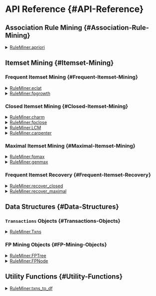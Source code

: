 


# API Reference {#API-Reference}

## Association Rule Mining {#Association-Rule-Mining}
<details class='jldocstring custom-block' >
<summary><a id='RuleMiner.apriori-Tuple{Transactions, Union{Float64, Int64}, Float64, Int64}' href='#RuleMiner.apriori-Tuple{Transactions, Union{Float64, Int64}, Float64, Int64}'><span class="jlbinding">RuleMiner.apriori</span></a> <Badge type="info" class="jlObjectType jlMethod" text="Method" /></summary>



```julia
apriori(
    txns::Transactions,
    min_support::Union{Int,Float64},
    min_confidence::Float64=0.0,
    max_length::Int=0
)::DataFrame
```


Identify association rules in a transactional dataset using the A Priori Algorithm

**Arguments**
- `txns::Transactions`: A `Transactions` object containing the dataset to mine.
  
- `min_support::Union{Int,Float64}`: The minimum support threshold. If an `Int`, it represents  the absolute support. If a `Float64`, it represents relative support.
  
- `min_confidence::Float64`: The minimum confidence percentage for returned rules.
  
- `max_length::Int`: The maximum length of the rules to be generated. Length of 0 searches for all rules.
  

**Returns**

A DataFrame containing the discovered association rules with the following columns:
- `LHS`: The left-hand side (antecedent) of the rule.
  
- `RHS`: The right-hand side (consequent) of the rule.
  
- `Support`: Relative support of the rule.
  
- `Confidence`: Confidence of the rule.
  
- `Coverage`: Coverage (RHS support) of the rule.
  
- `Lift`: Lift of the association rule.
  
- `N`: Absolute support of the association rule.
  
- `Length`: The number of items in the association rule.
  

**Description**

The Apriori algorithm employs a breadth-first, level-wise search strategy to discover  frequent itemsets. It starts by identifying frequent individual items and iteratively  builds larger itemsets by combining smaller frequent itemsets. At each iteration, it  generates candidate itemsets of size k from itemsets of size k-1, then prunes infrequent candidates and their subsets. 

The algorithm uses the downward closure property, which states that any subset of a frequent itemset must also be frequent. This is the defining pruning technique of A Priori. Once all frequent itemsets up to the specified maximum length are found, the algorithm generates association rules and  calculates their support, confidence, and other metrics.

**Examples**

```julia
txns = Txns("transactions.txt", ' ')

# Find all rules with 5% min support and max length of 3
result = apriori(txns, 0.05, 0.0, 3)

# Find rules with with at least 5,000 instances and minimum confidence of 50%
result = apriori(txns, 5_000, 0.5)
```


**References**

Agrawal, Rakesh, and Ramakrishnan Srikant. “Fast Algorithms for Mining Association Rules in Large Databases.” In Proceedings of the 20th International Conference on Very Large Data Bases, 487–99. VLDB ’94. San Francisco, CA, USA: Morgan Kaufmann Publishers Inc., 1994.


<Badge type="info" class="source-link" text="source"><a href="https://github.com/JaredSchwartz/RuleMiner.jl/blob/16b8769e378e5dfc4c5c5e672d5b5a56f8c34257/src/association_rules/apriori.jl#L29-L80" target="_blank" rel="noreferrer">source</a></Badge>

</details>


## Itemset Mining {#Itemset-Mining}

### Frequent Itemset Mining {#Frequent-Itemset-Mining}
<details class='jldocstring custom-block' >
<summary><a id='RuleMiner.eclat-Tuple{Transactions, Union{Float64, Int64}}' href='#RuleMiner.eclat-Tuple{Transactions, Union{Float64, Int64}}'><span class="jlbinding">RuleMiner.eclat</span></a> <Badge type="info" class="jlObjectType jlMethod" text="Method" /></summary>



```julia
eclat(txns::Transactions, min_support::Union{Int,Float64})::DataFrame
```


Perform frequent itemset mining using the ECLAT (Equivalence CLAss Transformation) algorithm  on a transactional dataset.

ECLAT is an efficient algorithm for discovering frequent itemsets, which are sets of items  that frequently occur together in the dataset.

**Arguments**
- `txns::Transactions`: A `Transactions` object containing the dataset to mine.
  
- `min_support::Union{Int,Float64}`: The minimum support threshold. If an `Int`, it represents  the absolute support. If a `Float64`, it represents relative support.
  

**Returns**

A DataFrame containing the discovered frequent itemsets with the following columns:
- `Itemset`: Vector of item names in the frequent itemset.
  
- `Support`: Relative support of the itemset.
  
- `N`: Absolute support count of the itemset.
  
- `Length`: Number of items in the itemset.
  

**Algorithm Description**

The ECLAT algorithm uses a depth-first search strategy and a vertical database layout to  efficiently mine frequent itemsets. It starts by computing the support of individual items,  sorts them in descending order of frequency, and then recursively builds larger itemsets. ECLAT&#39;s depth-first approach enables it to quickly identify long frequent itemsets, and it is most efficient for sparse datasets

**Example**

```julia
txns = Txns("transactions.txt", ' ')

# Find frequent itemsets with 5% minimum support
result = eclat(txns, 0.05)

# Find frequent itemsets with minimum 5,000 transactions
result = eclat(txns, 5_000)
```


**References**

Zaki, Mohammed. “Scalable Algorithms for Association Mining.” Knowledge and Data Engineering, IEEE Transactions On 12 (June 1, 2000): 372–90. https://doi.org/10.1109/69.846291.


<Badge type="info" class="source-link" text="source"><a href="https://github.com/JaredSchwartz/RuleMiner.jl/blob/16b8769e378e5dfc4c5c5e672d5b5a56f8c34257/src/itemsets/frequent/eclat.jl#L6-L45" target="_blank" rel="noreferrer">source</a></Badge>

</details>

<details class='jldocstring custom-block' >
<summary><a id='RuleMiner.fpgrowth-Tuple{Transactions, Union{Float64, Int64}}' href='#RuleMiner.fpgrowth-Tuple{Transactions, Union{Float64, Int64}}'><span class="jlbinding">RuleMiner.fpgrowth</span></a> <Badge type="info" class="jlObjectType jlMethod" text="Method" /></summary>



```julia
fpgrowth(data::Union{Transactions,FPTree}, min_support::Union{Int,Float64})::DataFrame
```


Identify frequent itemsets in a transactional dataset or an FP-tree with the FPGrowth algorithm.

**Arguments**
- `data::Union{Transactions,FPTree}`: Either a `Transactions` object containing the dataset to mine, or a pre-constructed `FPTree` object.
  
- `min_support::Union{Int,Float64}`: The minimum support threshold. If an `Int`, it represents  the absolute support. If a `Float64`, it represents relative support.
  

**Returns**
- `DataFrame`: A DataFrame containing the frequent itemsets, with columns:
  - `Itemset`: The items in the frequent itemset.
    
  - `Support`: The relative support of the itemset as a proportion of total transactions.
    
  - `N`: The absolute support count of the itemset.
    
  - `Length`: The number of items in the itemset.
    
  

**Description**

The FPGrowth algorithm is a mining technique that builds a compact summary of the transaction  data called an FP-tree. This tree structure summarizes the supports and relationships between  items in a way that can be easily traversed and processed to find frequent itemsets.  FPGrowth is particularly efficient for datasets with long transactions or sparse frequent itemsets.

The algorithm operates in two main phases:
1. FP-tree Construction: Builds a compact representation of the dataset, organizing items  by their frequency to allow efficient mining. This step is skipped if an FPTree is provided.
  
2. Recursive Tree Traversal: 
  - Processes itemsets from least frequent to most frequent.
    
  - For each item, creates a conditional FP-tree and recursively mines it.
    
  

**Example**

```julia
# Using a Transactions object
txns = Txns("transactions.txt", ' ')
result = fpgrowth(txns, 0.05)  # Find frequent itemsets with 5% minimum support

# Using a pre-constructed FPTree
tree = FPTree(txns, 5000)  # Construct FP-tree with minimum support of 5000
result = fpgrowth(tree, 6000)  # Find frequent itemsets with minimum support of 6000
```


**References**

Han, Jiawei, Jian Pei, and Yiwen Yin. &quot;Mining Frequent Patterns without Candidate Generation.&quot;  SIGMOD Rec. 29, no. 2 (May 16, 2000): 1–12. https://doi.org/10.1145/335191.335372.


<Badge type="info" class="source-link" text="source"><a href="https://github.com/JaredSchwartz/RuleMiner.jl/blob/16b8769e378e5dfc4c5c5e672d5b5a56f8c34257/src/itemsets/frequent/fpgrowth.jl#L6-L52" target="_blank" rel="noreferrer">source</a></Badge>

</details>


### Closed Itemset Mining {#Closed-Itemset-Mining}
<details class='jldocstring custom-block' >
<summary><a id='RuleMiner.charm-Tuple{Transactions, Union{Float64, Int64}}' href='#RuleMiner.charm-Tuple{Transactions, Union{Float64, Int64}}'><span class="jlbinding">RuleMiner.charm</span></a> <Badge type="info" class="jlObjectType jlMethod" text="Method" /></summary>



```julia
charm(txns::Transactions, min_support::Union{Int,Float64})::DataFrame
```


Identify closed frequent itemsets in a transactional dataset with the CHARM algorithm.

**Arguments**
- `txns::Transactions`: A `Transactions` object containing the dataset to mine.
  
- `min_support::Union{Int,Float64}`: The minimum support threshold. If an `Int`, it represents  the absolute support. If a `Float64`, it represents relative support.
  

**Returns**
- `DataFrame`: A DataFrame containing the maximal frequent itemsets, with columns:
  - `Itemset`: The items in the maximal frequent itemset.
    
  - `Support`: The relative support of the itemset as a proportion of total transactions.
    
  - `N`: The absolute support count of the itemset.
    
  - `Length`: The number of items in the itemset.
    
  

**Description**

CHARM is an algorithm that builds on the ECLAT algorithm but adds additional closed-ness checking to return only closed itemsets. It uses a depth-first approach, exploring the search space and checking found itemsets against previously discovered itemsets to determine closedness.

**Example**

```julia
txns = Txns("transactions.txt", ' ')

# Find closed frequent itemsets with 5% minimum support
result = charm(txns, 0.05)

# Find closed frequent itemsets with minimum 5,000 transactions
result = charm(txns, 5_000)
```


**References**

Zaki, Mohammed, and Ching-Jui Hsiao. “CHARM: An Efficient Algorithm for Closed Itemset Mining.” In Proceedings of the 2002 SIAM International Conference on Data Mining (SDM), 457–73. Proceedings. Society for Industrial and Applied Mathematics, 2002. https://doi.org/10.1137/1.9781611972726.27.


<Badge type="info" class="source-link" text="source"><a href="https://github.com/JaredSchwartz/RuleMiner.jl/blob/16b8769e378e5dfc4c5c5e672d5b5a56f8c34257/src/itemsets/closed/charm.jl#L6-L39" target="_blank" rel="noreferrer">source</a></Badge>

</details>

<details class='jldocstring custom-block' >
<summary><a id='RuleMiner.fpclose-Tuple{Transactions, Union{Float64, Int64}}' href='#RuleMiner.fpclose-Tuple{Transactions, Union{Float64, Int64}}'><span class="jlbinding">RuleMiner.fpclose</span></a> <Badge type="info" class="jlObjectType jlMethod" text="Method" /></summary>



```julia
fpclose(data::Union{Transactions,FPTree}, min_support::Union{Int,Float64})::DataFrame
```


Identify closed frequent itemsets in a transactional dataset or an FP-tree with the FPClose algorithm.

**Arguments**
- `data::Union{Transactions,FPTree}`: Either a `Transactions` object containing the dataset to mine, or a pre-constructed `FPTree` object.
  
- `min_support::Union{Int,Float64}`: The minimum support threshold. If an `Int`, it represents  the absolute support. If a `Float64`, it represents relative support.
  

**Returns**
- `DataFrame`: A DataFrame containing the closed frequent itemsets, with columns:
  - `Itemset`: The items in the closed frequent itemset.
    
  - `Support`: The relative support of the itemset as a proportion of total transactions.
    
  - `N`: The absolute support count of the itemset.
    
  - `Length`: The number of items in the itemset.
    
  

**Description**

The FPClose algorithm is an extension of FP-Growth with additional pruning techniques  to focus on mining closed itemsets. The algorithm operates in two main phases:
1. FP-tree Construction: Builds a compact representation of the dataset, organizing items  by their frequency to allow efficient mining. This step is skipped if an FPTree is provided.
  
2. Recursive Tree Traversal: 
  - Processes itemsets from least frequent to most frequent.
    
  - For each item, creates a conditional FP-tree and recursively mines it.
    
  - Uses a depth-first search strategy, exploring longer itemsets before shorter ones.
    
  - Employs pruning techniques to avoid generating non-closed itemsets.
    
  

FPClose is particularly efficient for datasets with long transactions or sparse frequent itemsets,  as it can significantly reduce the number of generated itemsets compared to algorithms that  find all frequent itemsets.

**Example**

```julia
# Using a Transactions object
txns = Txns("transactions.txt", ' ')
result = fpclose(txns, 0.05)  # Find closed frequent itemsets with 5% minimum support

# Using a pre-constructed FPTree
tree = FPTree(txns, 5000)  # Construct FP-tree with minimum support of 5000
result = fpclose(tree, 6000)  # Find closed frequent itemsets with minimum support of 6000
```


**References**

Grahne, Gösta, and Jianfei Zhu. &quot;Fast Algorithms for Frequent Itemset Mining Using FP-Trees.&quot;  IEEE Transactions on Knowledge and Data Engineering 17, no. 10 (October 2005): 1347–62.  https://doi.org/10.1109/TKDE.2005.166.


<Badge type="info" class="source-link" text="source"><a href="https://github.com/JaredSchwartz/RuleMiner.jl/blob/16b8769e378e5dfc4c5c5e672d5b5a56f8c34257/src/itemsets/closed/fpclose.jl#L6-L55" target="_blank" rel="noreferrer">source</a></Badge>

</details>

<details class='jldocstring custom-block' >
<summary><a id='RuleMiner.LCM-Tuple{Transactions, Union{Float64, Int64}}' href='#RuleMiner.LCM-Tuple{Transactions, Union{Float64, Int64}}'><span class="jlbinding">RuleMiner.LCM</span></a> <Badge type="info" class="jlObjectType jlMethod" text="Method" /></summary>



```julia
LCM(txns::Transactions, min_support::Union{Int,Float64})::DataFrame
```


Identify closed frequent itemsets in a transactional dataset with the LCM algorithm.

**Arguments**
- `txns::Transactions`: A `Transactions` object containing the dataset to mine.
  
- `min_support::Union{Int,Float64}`: The minimum support threshold. If an `Int`, it represents  the absolute support. If a `Float64`, it represents relative support.
  

**Returns**
- `DataFrame`: A DataFrame containing the maximal frequent itemsets, with columns:
  - `Itemset`: The items in the maximal frequent itemset.
    
  - `Support`: The relative support of the itemset as a proportion of total transactions.
    
  - `N`: The absolute support count of the itemset.
    
  - `Length`: The number of items in the itemset.
    
  

**Description**

LCM is an algorithm that uses a depth-first search pattern with closed-ness checking to return only closed itemsets. It utilizes two key pruning techniques to avoid redundant mining: prefix-preserving closure extension (PPCE) and progressive database reduction (PDR).
- PPCE ensures that each branch will never overlap in the itemsets they explore by enforcing the order of the itemsets. This reduces redunant search space.
  
- PDR works with PPCE to remove data from a branch&#39;s dataset once it is determined to be not nescessary.
  

**Example**

```julia
txns = Txns("transactions.txt", ' ')

# Find closed frequent itemsets with 5% minimum support
result = LCM(txns, 0.05)

# Find closed frequent itemsets with minimum 5,000 transactions
result = LCM(txns, 5_000)
```


**References**

Uno, Takeaki, Tatsuya Asai, Yuzo Uchida, and Hiroki Arimura. “An Efficient Algorithm for Enumerating Closed Patterns in Transaction Databases.”  In Discovery Science, edited by Einoshin Suzuki and Setsuo Arikawa, 16–31. Berlin, Heidelberg: Springer, 2004. https://doi.org/10.1007/978-3-540-30214-8_2.


<Badge type="info" class="source-link" text="source"><a href="https://github.com/JaredSchwartz/RuleMiner.jl/blob/16b8769e378e5dfc4c5c5e672d5b5a56f8c34257/src/itemsets/closed/lcm.jl#L6-L43" target="_blank" rel="noreferrer">source</a></Badge>

</details>

<details class='jldocstring custom-block' >
<summary><a id='RuleMiner.carpenter-Tuple{Transactions, Union{Float64, Int64}}' href='#RuleMiner.carpenter-Tuple{Transactions, Union{Float64, Int64}}'><span class="jlbinding">RuleMiner.carpenter</span></a> <Badge type="info" class="jlObjectType jlMethod" text="Method" /></summary>



```julia
carpenter(txns::Transactions, min_support::Union{Int,Float64})::DataFrame
```


Identify closed frequent itemsets in a transactional dataset with the CARPENTER algorithm.

**Arguments**
- `txns::Transactions`: A `Transactions` object containing the dataset to mine.
  
- `min_support::Union{Int,Float64}`: The minimum support threshold. If an `Int`, it represents  the absolute support. If a `Float64`, it represents relative support.
  

**Returns**
- `DataFrame`: A DataFrame containing the maximal frequent itemsets, with columns:
  - `Itemset`: The items in the maximal frequent itemset.
    
  - `Support`: The relative support of the itemset as a proportion of total transactions.
    
  - `N`: The absolute support count of the itemset.
    
  - `Length`: The number of items in the itemset.
    
  

**Description**

CARPENTER is an algorithm that progressively builds larger itemsets, checking closed-ness at each step with three key pruning strategies:
- Itemsets are skipped if they have already been marked as closed on another branch
  
- Itemsets are skipped if they do not meet minimum support
  
- Itemsets&#39; child itemsets are skipped if they change the support when the new items are added
  

CARPENTER is specialized for datasets which have few transactions, but many items per transaction and may not be the best choice for other data.

**Example**

```julia
txns = Txns("transactions.txt", ' ')

# Find closed frequent itemsets with 5% minimum support
result = carpenter(txns, 0.05)

# Find closed frequent itemsets with minimum 5,000 transactions
result = carpenter(txns, 5_000)
```


**References**

Pan, Feng, Gao Cong, Anthony K. H. Tung, Jiong Yang, and Mohammed J. Zaki. “Carpenter: Finding Closed Patterns in Long Biological Datasets.” In Proceedings of the Ninth ACM SIGKDD International Conference on Knowledge Discovery and Data Mining, 637–42. KDD ’03. New York, NY, USA: Association for Computing Machinery, 2003. https://doi.org/10.1145/956750.956832.


<Badge type="info" class="source-link" text="source"><a href="https://github.com/JaredSchwartz/RuleMiner.jl/blob/16b8769e378e5dfc4c5c5e672d5b5a56f8c34257/src/itemsets/closed/carpenter.jl#L6-L43" target="_blank" rel="noreferrer">source</a></Badge>

</details>


### Maximal Itemset Mining {#Maximal-Itemset-Mining}
<details class='jldocstring custom-block' >
<summary><a id='RuleMiner.fpmax-Tuple{Transactions, Union{Float64, Int64}}' href='#RuleMiner.fpmax-Tuple{Transactions, Union{Float64, Int64}}'><span class="jlbinding">RuleMiner.fpmax</span></a> <Badge type="info" class="jlObjectType jlMethod" text="Method" /></summary>



```julia
fpmax(data::Union{Transactions,FPTree}, min_support::Union{Int,Float64})::DataFrame
```


Identify maximal frequent itemsets in a transactional dataset or an FP-tree with the FPMax algorithm.

**Arguments**
- `data::Union{Transactions,FPTree}`: Either a `Transactions` object containing the dataset to mine, or a pre-constructed `FPTree` object.
  
- `min_support::Union{Int,Float64}`: The minimum support threshold. If an `Int`, it represents  the absolute support. If a `Float64`, it represents relative support.
  

**Returns**
- `DataFrame`: A DataFrame containing the maximal frequent itemsets, with columns:
  - `Itemset`: The items in the maximal frequent itemset.
    
  - `Support`: The relative support of the itemset as a proportion of total transactions.
    
  - `N`: The absolute support count of the itemset.
    
  - `Length`: The number of items in the itemset.
    
  

**Description**

The FPMax algorithm is an extension of FP-Growth with additional pruning techniques  to focus on mining maximal itemsets. The algorithm operates in three main phases:
1. FP-tree Construction: Builds a compact representation of the dataset, organizing items  by their frequency to allow efficient mining. This step is skipped if an FPTree is provided.
  
2. Recursive Tree Traversal: 
  - Processes itemsets from least frequent to most frequent.
    
  - For each item, creates a conditional FP-tree and recursively mines it.
    
  - Uses a depth-first search strategy, exploring longer itemsets before shorter ones.
    
  - Employs pruning techniques to avoid generating non-maximal itemsets.
    
  - Adds an itemset to the candidate set when no frequent superset exists.
    
  
3. Maximality Checking: After the recursive traversal, filters the candidate set to ensure  only truly maximal itemsets are included in the final output.
  

FPMax is particularly efficient for datasets with long transactions or sparse frequent itemsets,  as it can significantly reduce the number of generated itemsets compared to algorithms that  find all frequent itemsets.

**Example**

```julia
# Using a Transactions object
txns = Txns("transactions.txt", ' ')
result = fpmax(txns, 0.05)  # Find maximal frequent itemsets with 5% minimum support

# Using a pre-constructed FPTree
tree = FPTree(txns, 5000)  # Construct FP-tree with minimum support of 5000
result = fpmax(tree, 6000)  # Find maximal frequent itemsets with minimum support of 6000
```


**References**

Grahne, Gösta, and Jianfei Zhu. &quot;Fast Algorithms for Frequent Itemset Mining Using FP-Trees.&quot;  IEEE Transactions on Knowledge and Data Engineering 17, no. 10 (October 2005): 1347–62.  https://doi.org/10.1109/TKDE.2005.166.


<Badge type="info" class="source-link" text="source"><a href="https://github.com/JaredSchwartz/RuleMiner.jl/blob/16b8769e378e5dfc4c5c5e672d5b5a56f8c34257/src/itemsets/maximal/fpmax.jl#L6-L59" target="_blank" rel="noreferrer">source</a></Badge>

</details>

<details class='jldocstring custom-block' >
<summary><a id='RuleMiner.genmax-Tuple{Transactions, Union{Float64, Int64}}' href='#RuleMiner.genmax-Tuple{Transactions, Union{Float64, Int64}}'><span class="jlbinding">RuleMiner.genmax</span></a> <Badge type="info" class="jlObjectType jlMethod" text="Method" /></summary>



```julia
genmax(txns::Transactions, min_support::Union{Int,Float64})::DataFrame
```


Identify maximal frequent itemsets in a transactional dataset with the GenMax algorithm.

**Arguments**
- `txns::Transactions`: A `Transactions` object containing the dataset to mine.
  
- `min_support::Union{Int,Float64}`: The minimum support threshold. If an `Int`, it represents  the absolute support. If a `Float64`, it represents relative support.
  

**Returns**
- `DataFrame`: A DataFrame containing the maximal frequent itemsets, with columns:
  - `Itemset`: The items in the maximal frequent itemset.
    
  - `Support`: The relative support of the itemset as a proportion of total transactions.
    
  - `N`: The absolute support count of the itemset.
    
  - `Length`: The number of items in the itemset.
    
  

**Description**

The GenMax algorithm finds maximal frequent itemsets, which are frequent itemsets that are not  proper subsets of any other frequent itemset. It uses a depth-first search strategy with  pruning techniques like progressive focusing to discover these itemsets.

The algorithm proceeds in two main phases:
1. Candidate Generation: Uses a depth-first search to generate candidate maximal frequent itemsets.
  
2. Maximality Checking: Ensures that only truly maximal itemsets are retained in the final output.
  

**Example**

```julia
txns = Txns("transactions.txt", ' ')

# Find maximal frequent itemsets with 5% minimum support
result = genmax(txns, 0.05)

# Find maximal frequent itemsets with minimum 5,000 transactions
result = genmax(txns, 5_000)
```


**References**

Gouda, Karam, and Mohammed J. Zaki. “GenMax: An Efficient Algorithm for Mining Maximal Frequent Itemsets.” Data Mining and Knowledge Discovery 11, no. 3 (November 1, 2005): 223–42. https://doi.org/10.1007/s10618-005-0002-x.


<Badge type="info" class="source-link" text="source"><a href="https://github.com/JaredSchwartz/RuleMiner.jl/blob/16b8769e378e5dfc4c5c5e672d5b5a56f8c34257/src/itemsets/maximal/genmax.jl#L6-L45" target="_blank" rel="noreferrer">source</a></Badge>

</details>


### Frequent Itemset Recovery {#Frequent-Itemset-Recovery}
<details class='jldocstring custom-block' >
<summary><a id='RuleMiner.recover_closed-Tuple{DataFrame, Int64}' href='#RuleMiner.recover_closed-Tuple{DataFrame, Int64}'><span class="jlbinding">RuleMiner.recover_closed</span></a> <Badge type="info" class="jlObjectType jlMethod" text="Method" /></summary>



```julia
recover_closed(df::DataFrame, min_n::Int)::DataFrame
```


Recover frequent itemsets from a DataFrame of closed itemsets.

**Arguments**
- `df::DataFrame`: A DataFrame containing the closed frequent itemsets, with columns:
  - `Itemset`: The items in the closed frequent itemset.
    
  - `Support`: The relative support of the itemset as a proportion of total transactions.
    
  - `N`: The absolute support count of the itemset.
    
  - `Length`: The number of items in the itemset.
    
  
- `min_n::Int`: The minimum support threshold for the rules. This is the absolute (integer) support.
  

**Returns**
- `DataFrame`: A DataFrame containing all frequent itemsets, with columns:
  - `Itemset`: The items in the frequent itemset.
    
  - `N`: The absolute support count of the itemset.
    
  - `Length`: The number of items in the itemset.
    
  

**Description**

This function recovers all frequent itemsets from a set of closed itemsets. It generates all possible subsets of the closed itemsets and calculates their supports based on the smallest containing closed itemset.

The function works as follows:
1. It filters the input DataFrame to only include closed sets above the minimum support.
  
2. For each length k from 1 to the maximum itemset length: a. It generates all k-subsets of the closed itemsets. b. For each subset, it finds the smallest closed itemset containing it. c. It assigns the support of the smallest containing closed itemset to the subset.
  
3. It combines all frequent itemsets and their supports into a result DataFrame.
  

**Example**

```julia
txns = Txns("transactions.txt", ' ')

# Find closed frequent itemsets with minimum 5,000 transactions
closed_sets = fpclose(txns, 5_000)

# Recover frequent itemsets from the closed itemsets
frequent_sets = recover_closed(closed_sets, 5_000)
```


**References**

Pasquier, Nicolas, Yves Bastide, Rafik Taouil, and Lotfi Lakhal. &quot;Efficient Mining of Association Rules Using Closed Itemset Lattices.&quot; Information Systems 24, no. 1 (March 1, 1999): 25–46. https://doi.org/10.1016/S0306-4379(99)00003-4.


<Badge type="info" class="source-link" text="source"><a href="https://github.com/JaredSchwartz/RuleMiner.jl/blob/16b8769e378e5dfc4c5c5e672d5b5a56f8c34257/src/itemsets/frequent/recovery.jl#L6-L51" target="_blank" rel="noreferrer">source</a></Badge>

</details>

<details class='jldocstring custom-block' >
<summary><a id='RuleMiner.recover_maximal-Tuple{DataFrame}' href='#RuleMiner.recover_maximal-Tuple{DataFrame}'><span class="jlbinding">RuleMiner.recover_maximal</span></a> <Badge type="info" class="jlObjectType jlMethod" text="Method" /></summary>



```julia
recover_maximal(df::DataFrame)::DataFrame
```


Recover all frequent itemsets from a DataFrame of maximal frequent itemsets.

**Arguments**
- `df::DataFrame`: A DataFrame containing the maximal frequent itemsets, with columns:
  - `Itemset`: The items in the maximal frequent itemset.
    
  - `Length`: The number of items in the itemset.
    
  

**Returns**
- `DataFrame`: A DataFrame containing all frequent itemsets, with columns:
  - `Itemset`: The items in the frequent itemset.
    
  - `Length`: The number of items in the itemset.
    
  

**Description**

This function takes a DataFrame of maximal frequent itemsets and generates all possible subsets (including the maximal itemsets themselves) to recover the complete set of frequent itemsets. It does not calculate or recover support values, as these cannot be determined from maximal itemsets alone.

The function works as follows:
1. For each maximal itemset, it generates all possible subsets.
  
2. It combines all these subsets into a single collection of frequent itemsets.
  
3. It removes any duplicate itemsets that might arise from overlapping maximal itemsets.
  
4. It returns the result as a DataFrame, sorted by itemset length in descending order.
  

**Example**

```julia
txns = Txns("transactions.txt", ' ')

# Find maximal frequent itemsets with minimum 5,000 transactions
maximal_sets = fpmax(txns, 5_000)

# Recover frequent itemsets from the maximal itemsets
frequent_sets = recover_maximal(maximal_sets)
```



<Badge type="info" class="source-link" text="source"><a href="https://github.com/JaredSchwartz/RuleMiner.jl/blob/16b8769e378e5dfc4c5c5e672d5b5a56f8c34257/src/itemsets/frequent/recovery.jl#L121-L158" target="_blank" rel="noreferrer">source</a></Badge>

</details>


## Data Structures {#Data-Structures}

### `Transactions` Objects {#Transactions-Objects}
<details class='jldocstring custom-block' >
<summary><a id='RuleMiner.Txns' href='#RuleMiner.Txns'><span class="jlbinding">RuleMiner.Txns</span></a> <Badge type="info" class="jlObjectType jlType" text="Type" /></summary>



```julia
Txns <: Transactions
```


A struct representing a collection of transactions in a sparse matrix format.

**Fields**
- `matrix::SparseMatrixCSC{Bool,Int64}`: A sparse boolean matrix representing the transactions. Rows correspond to transactions, columns to items. A `true` value at position (i,j)  indicates that the item j is present in transaction i.
  
- `colkeys::Vector{String}`: A vector of item names corresponding to matrix columns.
  
- `linekeys::Vector{String}`: A vector of transaction identifiers corresponding to matrix rows.
  
- `n_transactions::Int`: The total number of transactions in the dataset.
  

**Description**

The `Txns` struct provides an efficient representation of transaction data,  particularly useful for large datasets in market basket analysis, association rule mining, or similar applications where memory efficiency is crucial.

The sparse matrix representation allows for efficient storage and computation,  especially when dealing with datasets where each transaction contains only a small  subset of all possible items.

**Constructors**

**Default Constructor**

```julia
Txns(matrix::SparseMatrixCSC{Bool,Int64}, colkeys::Vector{String}, linekeys::Vector{String})
```


**DataFrame Constructor**

```julia
Txns(df::DataFrame, indexcol::Union{Symbol,Nothing}=nothing)
```


The DataFrame constructor allows direct creation of a `Txns` object from a DataFrame:
- `df`: Input DataFrame where each row is a transaction and each column is an item.
  
- `indexcol`: Optional. Specifies a column to use as transaction identifiers.   If not provided, row numbers are used as identifiers.
  

**File Constructor**

```julia
Txns(file::String, delimiter::Union{Char,String}; id_col::Bool = false, skiplines::Int = 0, nlines::Int = 0)
```


The file constructor allows creation of a `Txns` object directly from a file:
- `file`: Path to the input file containing transaction data.
  
- `delimiter`: Character or string used to separate items in each transaction.
  

Keyword Arguments:
- `id_col`: If true, treats the first item in each line as a transaction identifier.
  
- `skiplines`: Number of lines to skip at the beginning of the file (e.g., for headers).
  
- `nlines`: Maximum number of lines to read. If 0, reads the entire file.
  

**Examples**

```julia
# Create from existing data
matrix = SparseMatrixCSC{Bool,Int64}(...)
colkeys = ["apple", "banana", "orange"]
linekeys = ["T001", "T002", "T003"]
txns = Txns(matrix, colkeys, linekeys)

# Create from DataFrame
df = DataFrame(
    ID = ["T1", "T2", "T3"],
    Apple = [1, 0, 1],
    Banana = [1, 1, 0],
    Orange = [0, 1, 1]
)
txns_from_df = Txns(df, indexcol=:ID)

# Create from file with character delimiter
txns_from_file_char = Txns("transactions.txt", ',', id_col=true, skiplines=1)

# Create from file with string delimiter
txns_from_file_string = Txns("transactions.txt", "||", id_col=true, skiplines=1)

# Access data
item_in_transaction = txns.matrix[2, 1]  # Check if item 1 is in transaction 2
item_name = txns.colkeys[1]              # Get the name of item 1
transaction_id = txns.linekeys[2]        # Get the ID of transaction 2
total_transactions = txns.n_transactions # Get the total number of transactions
```



<Badge type="info" class="source-link" text="source"><a href="https://github.com/JaredSchwartz/RuleMiner.jl/blob/16b8769e378e5dfc4c5c5e672d5b5a56f8c34257/src/data_structures/txns.jl#L6-L83" target="_blank" rel="noreferrer">source</a></Badge>

</details>


### FP Mining Objects {#FP-Mining-Objects}
<details class='jldocstring custom-block' >
<summary><a id='RuleMiner.FPTree' href='#RuleMiner.FPTree'><span class="jlbinding">RuleMiner.FPTree</span></a> <Badge type="info" class="jlObjectType jlType" text="Type" /></summary>



```julia
FPTree
```


A struct representing an FP-Tree (Frequent Pattern Tree) structure, used for efficient frequent itemset mining.

**Fields**
- `root::FPNode`: The root node of the FP-Tree.
  
- `header_table::Dict{Int, Vector{FPNode}}`: A dictionary where keys are item indices and values are vectors of FPNodes representing the item occurrences in the tree.
  
- `col_mapping::Dict{Int, Int}`: A dictionary mapping the condensed item indices to the original item indices.
  
- `min_support::Int`: The minimum support threshold used to construct the tree.
  
- `n_transactions::Int`: The total number of transactions used to build the tree.
  
- `colkeys::Vector{String}`: The original item names corresponding to the column indices.
  

**Description**

The FP-Tree is a compact representation of transaction data, designed for efficient frequent pattern mining.  It stores frequent items in a tree structure, with shared prefixes allowing for memory-efficient storage and fast traversal.

The tree construction process involves:
1. Counting item frequencies and filtering out infrequent items.
  
2. Sorting items by frequency.
  
3. Inserting transactions into the tree, with items ordered by their frequency.
  

The `header_table` provides quick access to all occurrences of an item in the tree, facilitating efficient mining operations.

**Constructors**

**Default Constructor**

```julia
FPTree()
```


**Transaction Constructor**

```julia
FPTree(txns::Transactions, min_support::Union{Int,Float64})
```


The Transaction constructor allows creation of a `FPTree` object from a `Transactions`-type object:
- `txns`: Transactions object to convert
  
- `min_support`: Minimum support for an item to be included int the tree
  

**Examples**

```julia
# Create an empty FP-Tree
empty_tree = FPTree()

# Create an FP-Tree from a Transactions object
txns = Txns("transactions.txt", ' ')
tree = FPTree(txns, 0.05)  # Using 5% minimum support

# Access tree properties
println("Minimum support: ", tree.min_support)
println("Number of transactions: ", tree.n_transactions)
println("Number of unique items: ", length(tree.header_table))

# Traverse the tree (example)
function traverse(node::FPNode, prefix::Vector{String}=String[])
    if node.value != -1
        println(join(vcat(prefix, tree.colkeys[node.value]), " -> "))
    end
    for child in values(node.children)
        traverse(child, vcat(prefix, node.value != -1 ? [tree.colkeys[node.value]] : String[]))
    end
end

traverse(tree.root)
```


**Notes**
- The FP-Tree structure is particularly useful for algorithms like FP-Growth, FP-Close, and FP-Max.
  
- When constructing from a Transactions object, items not meeting the minimum support threshold are excluded from the tree.
  
- The tree construction process is parallelized for efficiency on multi-core systems.
  

**References**

Han, J., Pei, J., &amp; Yin, Y. (2000). Mining Frequent Patterns without Candidate Generation.  In proceedings of the 2000 ACM SIGMOD International Conference on Management of Data (pp. 1-12).


<Badge type="info" class="source-link" text="source"><a href="https://github.com/JaredSchwartz/RuleMiner.jl/blob/16b8769e378e5dfc4c5c5e672d5b5a56f8c34257/src/data_structures/fptree.jl#L6-L78" target="_blank" rel="noreferrer">source</a></Badge>

</details>

<details class='jldocstring custom-block' >
<summary><a id='RuleMiner.FPNode' href='#RuleMiner.FPNode'><span class="jlbinding">RuleMiner.FPNode</span></a> <Badge type="info" class="jlObjectType jlType" text="Type" /></summary>



```julia
FPNode
```


A mutable struct representing a node in an FP-tree (Frequent Pattern Tree) structure.

**Fields**
- `value::Int`: The item index this node represents. For the root node, this is typically -1.
  
- `support::Int`: The number of transactions that contain this item in the path from the root to this node.
  
- `children::Dict{Int, FPNode}`: A dictionary of child nodes, where keys are item indices and values are `FPNode` objects.
  
- `parent::Union{FPNode, Nothing}`: The parent node in the FP-tree. For the root node, this is `nothing`.
  

**Description**

`FPNode` is the fundamental building block of an FP-tree. Each node represents an item in the dataset  and keeps track of how many transactions contain the path from the root to this item. The tree structure  allows for efficient mining of frequent patterns without repeated database scans.

The `children` dictionary allows for quick access to child nodes, facilitating efficient tree traversal. The `parent` reference enables bottom-up traversal, which is crucial for some frequent pattern mining algorithms.

**Constructor**

```julia
FPNode(value::Int, parent::Union{FPNode, Nothing}=nothing)
```


**Examples**

```julia
# Create a root node
root = FPNode(-1)

# Create child nodes
child1 = FPNode(1, root)
child2 = FPNode(2, root)

# Add children to the root
root.children[1] = child1
root.children[2] = child2

# Increase support of a node
child1.support += 1

# Create a grandchild node
grandchild = FPNode(3, child1)
child1.children[3] = grandchild

# Traverse the tree
function print_tree(node::FPNode, depth::Int = 0)
    println(" "^depth, "Item: ", node.value, ", Support: ", node.support)
    for child in values(node.children)
        print_tree(child, depth + 2)
    end
end

print_tree(root)
```



<Badge type="info" class="source-link" text="source"><a href="https://github.com/JaredSchwartz/RuleMiner.jl/blob/16b8769e378e5dfc4c5c5e672d5b5a56f8c34257/src/data_structures/fpnode.jl#L6-L60" target="_blank" rel="noreferrer">source</a></Badge>

</details>


## Utility Functions {#Utility-Functions}
<details class='jldocstring custom-block' >
<summary><a id='RuleMiner.txns_to_df-Tuple{Txns}' href='#RuleMiner.txns_to_df-Tuple{Txns}'><span class="jlbinding">RuleMiner.txns_to_df</span></a> <Badge type="info" class="jlObjectType jlMethod" text="Method" /></summary>



```julia
txns_to_df(txns::Txns, id_col::Bool = false)::DataFrame
```


Convert a Txns object into a DataFrame.

**Arguments**
- `txns::Txns`: The Txns object to be converted.
  

**Returns**
- `DataFrame`: A DataFrame representation of the transactions.
  

**Description**

This function converts a Txns object, which uses a sparse matrix representation, into a DataFrame. Each row of the resulting DataFrame represents a transaction, and each column represents an item.

The values in the DataFrame are integers, where 1 indicates the presence of an item in a transaction, and 0 indicates its absence.

**Features**
- Preserves the original item names as column names.
  
- Optionally includes an &#39;Index&#39; column with the original transaction identifiers.
  

**Example**

```julia
# Assuming 'txns' is a pre-existing Txns object
df = txns_to_df(txns, id_col=true)
```



<Badge type="info" class="source-link" text="source"><a href="https://github.com/JaredSchwartz/RuleMiner.jl/blob/16b8769e378e5dfc4c5c5e672d5b5a56f8c34257/src/utils/txn_utils.jl#L210-L238" target="_blank" rel="noreferrer">source</a></Badge>

</details>

